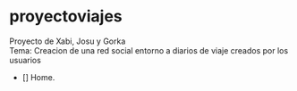 proyectoviajes
==============

Proyecto de Xabi, Josu  y Gorka <br>
Tema: Creacion de una red social entorno a diarios de viaje creados por los usuarios

- [] Home.
